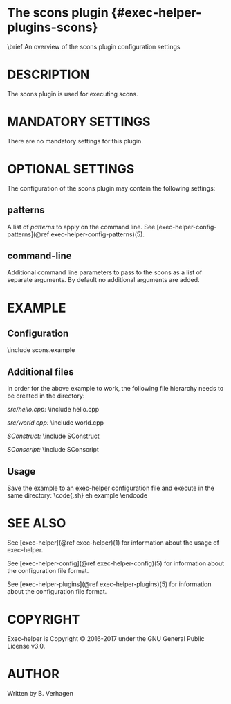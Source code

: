 The scons plugin  {#exec-helper-plugins-scons}
===============
\brief An overview of the scons plugin configuration settings

# DESCRIPTION
The scons plugin is used for executing scons.

# MANDATORY SETTINGS
There are no mandatory settings for this plugin.

# OPTIONAL SETTINGS
The configuration of the scons plugin may contain the following settings:
 
## patterns
A list of _patterns_ to apply on the command line. See [exec-helper-config-patterns](@ref exec-helper-config-patterns)(5).
 
## command-line
Additional command line parameters to pass to the scons as a list of separate arguments. By default no additional arguments are added.

# EXAMPLE
## Configuration
\include scons.example

## Additional files
In order for the above example to work, the following file hierarchy needs to be created in the directory:

_src/hello.cpp:_
\include hello.cpp

_src/world.cpp:_
\include world.cpp

_SConstruct:_
\include SConstruct

_SConscript:_
\include SConscript

## Usage
Save the example to an exec-helper configuration file and execute in the same directory:
\code{.sh}
eh example
\endcode

# SEE ALSO
See [exec-helper](@ref exec-helper)(1) for information about the usage of exec-helper.

See [exec-helper-config](@ref exec-helper-config)(5) for information about the configuration file format.

See [exec-helper-plugins](@ref exec-helper-plugins)(5) for information about the configuration file format.

# COPYRIGHT
Exec-helper is Copyright &copy; 2016-2017 under the GNU General Public License v3.0.

# AUTHOR
Written by B. Verhagen

